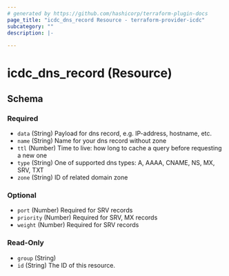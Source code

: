 ```yaml
---
# generated by https://github.com/hashicorp/terraform-plugin-docs
page_title: "icdc_dns_record Resource - terraform-provider-icdc"
subcategory: ""
description: |-
  
---
```


# icdc_dns_record (Resource)





<!-- schema generated by tfplugindocs -->
## Schema

### Required

- `data` (String) Payload for dns record, e.g. IP-address, hostname, etc.
- `name` (String) Name for your dns record without zone
- `ttl` (Number) Time to live: how long to cache a query before requesting a new one
- `type` (String) One of supported dns types: A, AAAA, CNAME, NS, MX, SRV, TXT
- `zone` (String) ID of related domain zone

### Optional

- `port` (Number) Required for SRV records
- `priority` (Number) Required for SRV, MX records
- `weight` (Number) Required for SRV records

### Read-Only

- `group` (String)
- `id` (String) The ID of this resource.
